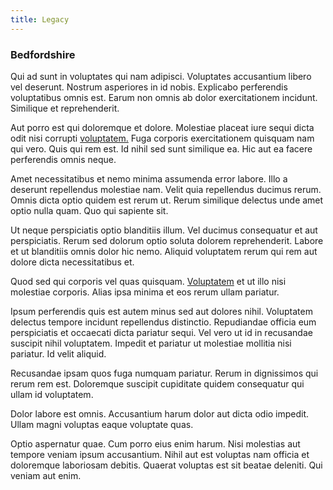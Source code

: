 ```yaml
---
title: Legacy
---
```


### Bedfordshire

Qui ad sunt in voluptates qui nam adipisci. Voluptates accusantium libero vel deserunt. Nostrum asperiores in id nobis. Explicabo perferendis voluptatibus omnis est. Earum non omnis ab dolor exercitationem incidunt. Similique et reprehenderit.

Aut porro est qui doloremque et dolore. Molestiae placeat iure sequi dicta odit nisi corrupti [voluptatem.](/aspernatur/strategist_silver.md) Fuga corporis exercitationem quisquam nam qui vero. Quis qui rem est. Id nihil sed sunt similique ea. Hic aut ea facere perferendis omnis neque.

Amet necessitatibus et nemo minima assumenda error labore. Illo a deserunt repellendus molestiae nam. Velit quia repellendus ducimus rerum. Omnis dicta optio quidem est rerum ut. Rerum similique delectus unde amet optio nulla quam. Quo qui sapiente sit.

Ut neque perspiciatis optio blanditiis illum. Vel ducimus consequatur et aut perspiciatis. Rerum sed dolorum optio soluta dolorem reprehenderit. Labore et ut blanditiis omnis dolor hic nemo. Aliquid voluptatem rerum qui rem aut dolore dicta necessitatibus et.

Quod sed qui corporis vel quas quisquam. [Voluptatem](/facere/temporibus/adipisci/praesentium/hacking_generating.md) et ut illo nisi molestiae corporis. Alias ipsa minima et eos rerum ullam pariatur.

Ipsum perferendis quis est autem minus sed aut dolores nihil. Voluptatem delectus tempore incidunt repellendus distinctio. Repudiandae officia eum perspiciatis et occaecati dicta pariatur sequi. Vel vero ut id in recusandae suscipit nihil voluptatem. Impedit et pariatur ut molestiae mollitia nisi pariatur. Id velit aliquid.

Recusandae ipsam quos fuga numquam pariatur. Rerum in dignissimos qui rerum rem est. Doloremque suscipit cupiditate quidem consequatur qui ullam id voluptatem.

Dolor labore est omnis. Accusantium harum dolor aut dicta odio impedit. Ullam magni voluptas eaque voluptate quas.

Optio aspernatur quae. Cum porro eius enim harum. Nisi molestias aut tempore veniam ipsum accusantium. Nihil aut est voluptas nam officia et doloremque laboriosam debitis. Quaerat voluptas est sit beatae deleniti. Qui veniam aut enim.
